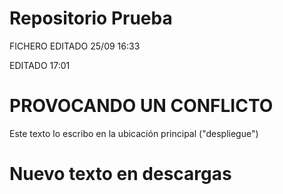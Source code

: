 # Repositorio Prueba

FICHERO EDITADO 25/09 16:33

EDITADO 17:01

# PROVOCANDO UN CONFLICTO
Este texto lo escribo en la ubicación principal ("despliegue") 
 
# Nuevo texto en descargas


